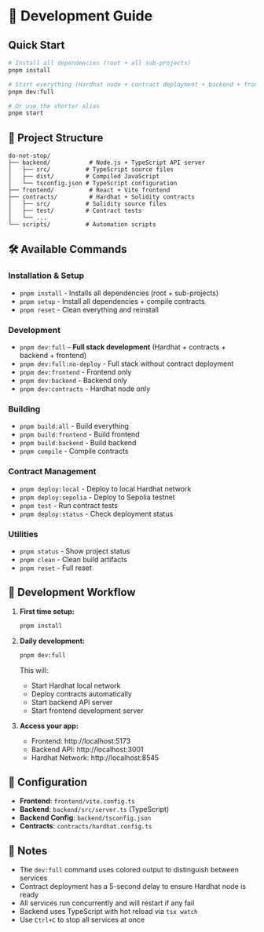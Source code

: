 # 🚀 Development Guide

## Quick Start

```bash
# Install all dependencies (root + all sub-projects)
pnpm install

# Start everything (Hardhat node + contract deployment + backend + frontend)
pnpm dev:full

# Or use the shorter alias
pnpm start
```

## 📁 Project Structure

```
do-not-stop/
├── backend/           # Node.js + TypeScript API server
│   ├── src/          # TypeScript source files
│   ├── dist/         # Compiled JavaScript
│   └── tsconfig.json # TypeScript configuration
├── frontend/          # React + Vite frontend
├── contracts/         # Hardhat + Solidity contracts
│   ├── src/          # Solidity source files
│   ├── test/         # Contract tests
│   └── ...
└── scripts/          # Automation scripts
```

## 🛠️ Available Commands

### Installation & Setup
- `pnpm install` - Installs all dependencies (root + sub-projects)
- `pnpm setup` - Install all dependencies + compile contracts
- `pnpm reset` - Clean everything and reinstall

### Development
- `pnpm dev:full` - **Full stack development** (Hardhat + contracts + backend + frontend)
- `pnpm dev:full:no-deploy` - Full stack without contract deployment
- `pnpm dev:frontend` - Frontend only
- `pnpm dev:backend` - Backend only  
- `pnpm dev:contracts` - Hardhat node only

### Building
- `pnpm build:all` - Build everything
- `pnpm build:frontend` - Build frontend
- `pnpm build:backend` - Build backend
- `pnpm compile` - Compile contracts

### Contract Management
- `pnpm deploy:local` - Deploy to local Hardhat network
- `pnpm deploy:sepolia` - Deploy to Sepolia testnet
- `pnpm test` - Run contract tests
- `pnpm deploy:status` - Check deployment status

### Utilities
- `pnpm status` - Show project status
- `pnpm clean` - Clean build artifacts
- `pnpm reset` - Full reset

## 🎯 Development Workflow

1. **First time setup:**
   ```bash
   pnpm install
   ```

2. **Daily development:**
   ```bash
   pnpm dev:full
   ```
   This will:
   - Start Hardhat local network
   - Deploy contracts automatically
   - Start backend API server
   - Start frontend development server

3. **Access your app:**
   - Frontend: http://localhost:5173
   - Backend API: http://localhost:3001
   - Hardhat Network: http://localhost:8545

## 🔧 Configuration

- **Frontend**: `frontend/vite.config.ts`
- **Backend**: `backend/src/server.ts` (TypeScript)
- **Backend Config**: `backend/tsconfig.json`
- **Contracts**: `contracts/hardhat.config.ts`

## 📝 Notes

- The `dev:full` command uses colored output to distinguish between services
- Contract deployment has a 5-second delay to ensure Hardhat node is ready
- All services run concurrently and will restart if any fail
- Backend uses TypeScript with hot reload via `tsx watch`
- Use `Ctrl+C` to stop all services at once
